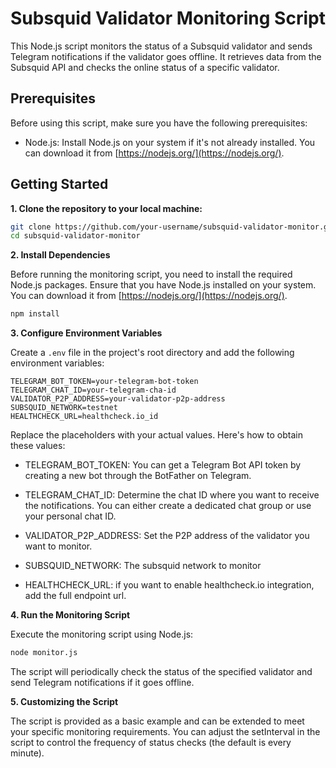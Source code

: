 # Subsquid Validator Monitoring Script

This Node.js script monitors the status of a Subsquid validator and sends Telegram notifications if the validator goes offline. It retrieves data from the Subsquid API and checks the online status of a specific validator.

## Prerequisites

Before using this script, make sure you have the following prerequisites:

- Node.js: Install Node.js on your system if it's not already installed. You can download it from [https://nodejs.org/](https://nodejs.org/).

## Getting Started

**1. Clone the repository to your local machine:**

```bash
git clone https://github.com/your-username/subsquid-validator-monitor.git
cd subsquid-validator-monitor
```

**2. Install Dependencies**

Before running the monitoring script, you need to install the required Node.js packages. Ensure that you have Node.js installed on your system. You can download it from [https://nodejs.org/](https://nodejs.org/).

```bash
npm install
```

**3. Configure Environment Variables**

Create a `.env` file in the project's root directory and add the following environment variables:

```env
TELEGRAM_BOT_TOKEN=your-telegram-bot-token
TELEGRAM_CHAT_ID=your-telegram-cha-id
VALIDATOR_P2P_ADDRESS=your-validator-p2p-address
SUBSQUID_NETWORK=testnet
HEALTHCHECK_URL=healthcheck.io_id
```

Replace the placeholders with your actual values. Here's how to obtain these values:

- TELEGRAM_BOT_TOKEN: You can get a Telegram Bot API token by creating a new bot through the BotFather on Telegram.

- TELEGRAM_CHAT_ID: Determine the chat ID where you want to receive the notifications. You can either create a dedicated chat group or use your personal chat ID.

- VALIDATOR_P2P_ADDRESS: Set the P2P address of the validator you want to monitor.

- SUBSQUID_NETWORK: The subsquid network to monitor

- HEALTHCHECK_URL: if you want to enable healthcheck.io integration, add the full endpoint url.

**4. Run the Monitoring Script**

Execute the monitoring script using Node.js:

```bash
node monitor.js
```

The script will periodically check the status of the specified validator and send Telegram notifications if it goes offline.

**5. Customizing the Script**

The script is provided as a basic example and can be extended to meet your specific monitoring requirements. You can adjust the setInterval in the script to control the frequency of status checks (the default is every minute).